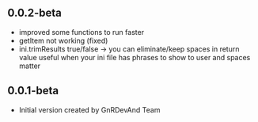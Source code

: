 ## 0.0.2-beta
- improved some functions to run faster
- getItem not working (fixed)
- ini.trimResults true/false -> you can eliminate/keep spaces in return value
  useful when your ini file has phrases to show to user and spaces matter

## 0.0.1-beta

- Initial version created by GnRDevAnd Team
